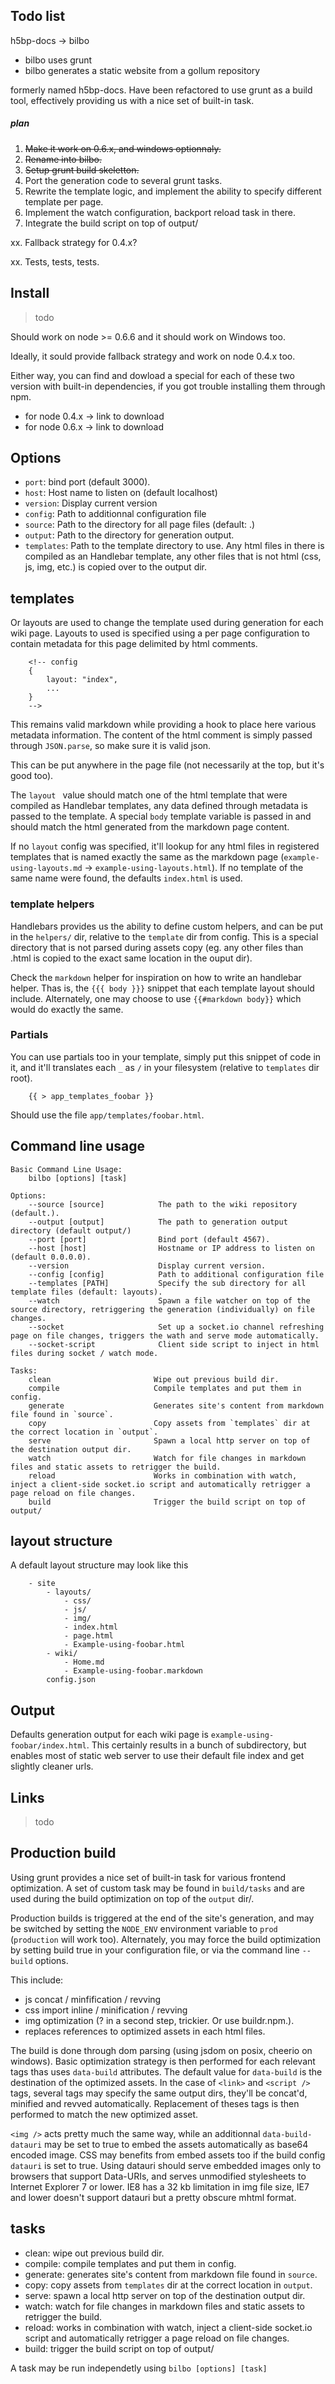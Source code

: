 Todo list
---------

h5bp-docs -> bilbo

* bilbo uses grunt
* bilbo generates a static website from a gollum repository

formerly named h5bp-docs. Have been refactored to use grunt as a build tool, effectively providing us with a nice set of built-in task.

##### plan

1. <del>Make it work on 0.6.x, and windows optionnaly.</del>
2. <del>Rename into bilbo.</del>
3. <del>Setup grunt build skeletton.</del>
4. Port the generation code to several grunt tasks.
5. Rewrite the template logic, and implement the ability to specify different template per page.
6. Implement the watch configuration, backport reload task in there.
7. Integrate the build script on top of output/

xx. Fallback strategy for 0.4.x?

xx. Tests, tests, tests.

## Install

> todo

Should work on node >= 0.6.6 and it should work on Windows too.

Ideally, it sould provide fallback strategy and work on node 0.4.x too.

Either way, you can find and dowload a special for each of these two version with built-in dependencies, if you got trouble installing them through npm.

* for node 0.4.x -> link to download
* for node 0.6.x -> link to download

## Options

* `port`: bind port (default 3000).
* `host`: Host name to listen on (default localhost)
* `version`: Display current version
* `config`: Path to additionnal configuration file
* `source`: Path to the directory for all page files (default: .)
* `output`: Path to the directory for generation output.
* `templates`: Path to the template directory to use. Any html files in there is compiled as an Handlebar template, any other files that is not html (css, js, img, etc.) is copied over to the output dir.


## templates

Or layouts are used to change the template used during generation for each wiki page. Layouts to used is specified using a per page configuration to contain metadata for this page delimited by html comments.

        <!-- config
        {
            layout: "index",
            ...
        }
        -->

This remains valid markdown while providing a hook to place here various metadata information.  The content of the html comment is simply passed through `JSON.parse`, so make sure it is valid json.

This can be put anywhere in the page file (not necessarily at the top, but it's good too).

The `layout ` value should match one of the html template that were compiled as Handlebar templates, any data defined through metadata is passed to the template. A special `body` template variable is passed in and should match the html generated from the markdown page content.

If no `layout` config was specified, it'll lookup for any html files in registered templates that is named exactly the same as the markdown page (`example-using-layouts.md` → `example-using-layouts.html`). If no template of the same name were found, the defaults `index.html` is used.

### template helpers

Handlebars provides us the ability to define custom helpers, and can be put in the `helpers/` dir, relative to the `template` dir from config. This is a special directory that is not parsed during assets copy (eg. any other files than .html is copied to the exact same location in the ouput dir).

Check the `markdown` helper for inspiration on how to write an handlebar helper. Thas is, the `{{{ body }}}` snippet that each template layout should include. Alternately, one may choose to use `{{#markdown body}}` which would do exactly the same.

### Partials

You can use partials too in your template, simply put this snippet of code in it, and it'll translates each `_` as `/` in your filesystem (relative to `templates` dir root).

        {{ > app_templates_foobar }}

Should use the file `app/templates/foobar.html`.


## Command line usage

``` shell
Basic Command Line Usage:
    bilbo [options] [task]

Options:
    --source [source]            The path to the wiki repository (default.).
    --output [output]            The path to generation output directory (default output/)
    --port [port]                Bind port (default 4567).
    --host [host]                Hostname or IP address to listen on (default 0.0.0.0).
    --version                    Display current version.
    --config [config]            Path to additional configuration file
    --templates [PATH]           Specify the sub directory for all template files (default: layouts).
    --watch                      Spawn a file watcher on top of the source directory, retriggering the generation (individually) on file changes.
    --socket                     Set up a socket.io channel refreshing page on file changes, triggers the wath and serve mode automatically.
    --socket-script              Client side script to inject in html files during socket / watch mode.

Tasks:
    clean                       Wipe out previous build dir.
    compile                     Compile templates and put them in config.
    generate                    Generates site's content from markdown file found in `source`.
    copy                        Copy assets from `templates` dir at the correct location in `output`.
    serve                       Spawn a local http server on top of the destination output dir.
    watch                       Watch for file changes in markdown files and static assets to retrigger the build.
    reload                      Works in combination with watch, inject a client-side socket.io script and automatically retrigger a page reload on file changes.
    build                       Trigger the build script on top of output/
```

## layout structure

A default layout structure may look like this


        - site
            - layouts/
                - css/
                - js/
                - img/
                - index.html
                - page.html
                - Example-using-foobar.html
            - wiki/
                - Home.md
                - Example-using-foobar.markdown
            config.json

## Output

Defaults generation output for each wiki page is `example-using-foobar/index.html`. This certainly results in a bunch of subdirectory, but enables most of static web server to use their default file index and get slightly cleaner urls.

## Links

> todo


## Production build

Using grunt provides a nice set of built-in task for various frontend optimization. A set of custom task may be found in `build/tasks` and are used during the build optimization on top of the `output` dir/.

Production builds is triggered at the end of the site's generation, and may be switched by setting the `NODE_ENV` environment variable to `prod` (`production` will work too). Alternately, you may force the build optimization by setting build true in your configuration file, or via the command line `--build` options.

This include:

* js concat / minfification / revving
* css import inline / minification / revving
* img optimization (? in a second step, trickier. Or use buildr.npm.).
* replaces references to optimized assets in each html files.

The build is done through dom parsing (using jsdom on posix, cheerio on windows). Basic optimization strategy is then performed for each relevant tags thas uses `data-build` attributes. The default value for `data-build` is the destination of the optimized assets. In the case of `<link>` and `<script />` tags, several tags may specify the same output dirs, they'll be concat'd, minified and revved automatically. Replacement of theses tags is then performed to match the new optimized asset.

`<img />` acts pretty much the same way, while an additionnal `data-build-datauri` may be set to true to embed the assets automatically as base64 encoded image. CSS may benefits from embed assets too if the build config `datauri` is set to true. Using datauri should serve embedded images only to browsers that support Data-URIs, and serves unmodified stylesheets to Internet Explorer 7 or lower. IE8 has a 32 kb limitation in img file size, IE7 and lower doesn't support datauri but a pretty obscure mhtml format.

## tasks

* clean: wipe out previous build dir.
* compile: compile templates and put them in config.
* generate: generates site's content from markdown file found in `source`.
* copy: copy assets from `templates` dir at the correct location in `output`.
* serve: spawn a local http server on top of the destination output dir.
* watch: watch for file changes in markdown files and static assets to retrigger the build.
* reload: works in combination with watch, inject a client-side socket.io script and automatically retrigger a page reload on file changes.
* build: trigger the build script on top of output/

A task may be run independetly using `bilbo [options] [task]`









